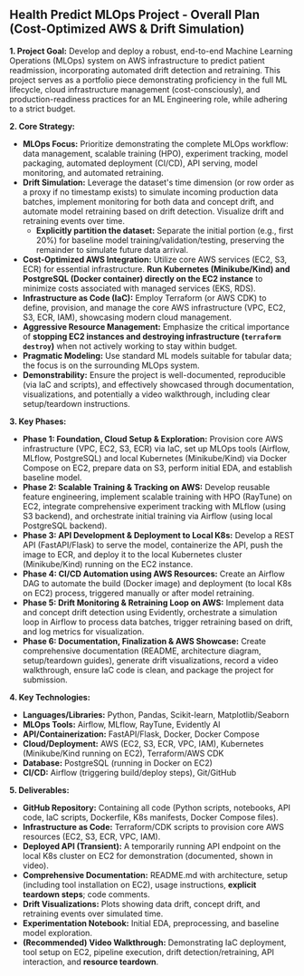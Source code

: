 ## Health Predict MLOps Project - Overall Plan (Cost-Optimized AWS & Drift Simulation)

**1. Project Goal:**
Develop and deploy a robust, end-to-end Machine Learning Operations (MLOps) system on AWS infrastructure to predict patient readmission, incorporating automated drift detection and retraining. This project serves as a portfolio piece demonstrating proficiency in the full ML lifecycle, cloud infrastructure management (cost-consciously), and production-readiness practices for an ML Engineering role, while adhering to a strict budget.

**2. Core Strategy:**
* **MLOps Focus:** Prioritize demonstrating the complete MLOps workflow: data management, scalable training (HPO), experiment tracking, model packaging, automated deployment (CI/CD), API serving, model monitoring, and automated retraining.
* **Drift Simulation:** Leverage the dataset's time dimension (or row order as a proxy if no timestamp exists) to simulate incoming production data batches, implement monitoring for both data and concept drift, and automate model retraining based on drift detection. Visualize drift and retraining events over time.
  * **Explicitly partition the dataset:** Separate the initial portion (e.g., first 20%) for baseline model training/validation/testing, preserving the remainder to simulate future data arrival.
* **Cost-Optimized AWS Integration:** Utilize core AWS services (EC2, S3, ECR) for essential infrastructure. **Run Kubernetes (Minikube/Kind) and PostgreSQL (Docker container) directly on the EC2 instance** to minimize costs associated with managed services (EKS, RDS).
* **Infrastructure as Code (IaC):** Employ Terraform (or AWS CDK) to define, provision, and manage the core AWS infrastructure (VPC, EC2, S3, ECR, IAM), showcasing modern cloud management.
* **Aggressive Resource Management:** Emphasize the critical importance of **stopping EC2 instances and destroying infrastructure (`terraform destroy`)** when not actively working to stay within budget.
* **Pragmatic Modeling:** Use standard ML models suitable for tabular data; the focus is on the surrounding MLOps system.
* **Demonstrability:** Ensure the project is well-documented, reproducible (via IaC and scripts), and effectively showcased through documentation, visualizations, and potentially a video walkthrough, including clear setup/teardown instructions.

**3. Key Phases:**
* **Phase 1: Foundation, Cloud Setup & Exploration:** Provision core AWS infrastructure (VPC, EC2, S3, ECR) via IaC, set up MLOps tools (Airflow, MLflow, PostgreSQL) and local Kubernetes (Minikube/Kind) via Docker Compose on EC2, prepare data on S3, perform initial EDA, and establish baseline model.
* **Phase 2: Scalable Training & Tracking on AWS:** Develop reusable feature engineering, implement scalable training with HPO (RayTune) on EC2, integrate comprehensive experiment tracking with MLflow (using S3 backend), and orchestrate initial training via Airflow (using local PostgreSQL backend).
* **Phase 3: API Development & Deployment to Local K8s:** Develop a REST API (FastAPI/Flask) to serve the model, containerize the API, push the image to ECR, and deploy it to the local Kubernetes cluster (Minikube/Kind) running on the EC2 instance.
* **Phase 4: CI/CD Automation using AWS Resources:** Create an Airflow DAG to automate the build (Docker image) and deployment (to local K8s on EC2) process, triggered manually or after model retraining.
* **Phase 5: Drift Monitoring & Retraining Loop on AWS:** Implement data and concept drift detection using Evidently, orchestrate a simulation loop in Airflow to process data batches, trigger retraining based on drift, and log metrics for visualization.
* **Phase 6: Documentation, Finalization & AWS Showcase:** Create comprehensive documentation (README, architecture diagram, setup/teardown guides), generate drift visualizations, record a video walkthrough, ensure IaC code is clean, and package the project for submission.

**4. Key Technologies:**
* **Languages/Libraries:** Python, Pandas, Scikit-learn, Matplotlib/Seaborn
* **MLOps Tools:** Airflow, MLflow, RayTune, Evidently AI
* **API/Containerization:** FastAPI/Flask, Docker, Docker Compose
* **Cloud/Deployment:** AWS (EC2, S3, ECR, VPC, IAM), Kubernetes (Minikube/Kind running on EC2), Terraform/AWS CDK
* **Database:** PostgreSQL (running in Docker on EC2)
* **CI/CD:** Airflow (triggering build/deploy steps), Git/GitHub

**5. Deliverables:**
* **GitHub Repository:** Containing all code (Python scripts, notebooks, API code, IaC scripts, Dockerfile, K8s manifests, Docker Compose files).
* **Infrastructure as Code:** Terraform/CDK scripts to provision core AWS resources (EC2, S3, ECR, VPC, IAM).
* **Deployed API (Transient):** A temporarily running API endpoint on the local K8s cluster on EC2 for demonstration (documented, shown in video).
* **Comprehensive Documentation:** README.md with architecture, setup (including tool installation on EC2), usage instructions, **explicit teardown steps**; code comments.
* **Drift Visualizations:** Plots showing data drift, concept drift, and retraining events over simulated time.
* **Experimentation Notebook:** Initial EDA, preprocessing, and baseline model exploration.
* **(Recommended) Video Walkthrough:** Demonstrating IaC deployment, tool setup on EC2, pipeline execution, drift detection/retraining, API interaction, and **resource teardown**.
